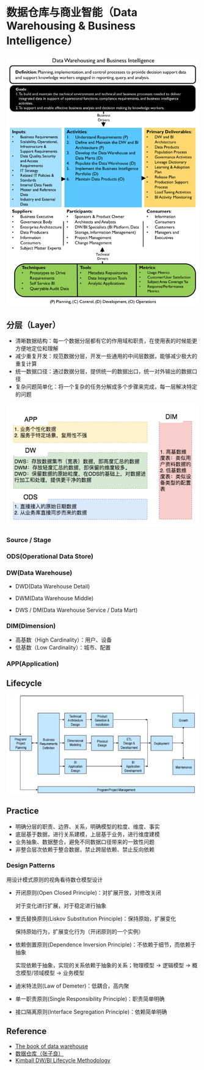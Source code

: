# 数据仓库与商业智能（Data Warehousing & Business Intelligence）

![Data Warehousing and Business Intelligence](assets/images/data-warehousing-and-business-intelligence/data-warehousing-and-business-intelligence.png)

## 分层（Layer）

- 清晰数据结构：每一个数据分层都有它的作用域和职责，在使用表的时候能更方便地定位和理解
- 减少重复开发：规范数据分层，开发一些通用的中间层数据，能够减少极大的重复计算
- 统一数据口径：通过数据分层，提供统一的数据出口，统一对外输出的数据口径
- 复杂问题简单化：将一个复杂的任务分解成多个步骤来完成，每一层解决特定的问题

![Data Layer](assets/images/data-warehousing-and-business-intelligence/data-layer-detail.png)

### Source / Stage

### ODS(Operational Data Store)

### DW(Data Warehouse)

- DWD(Data Warehouse Detail)

- DWM(Data Warehouse Middle)

- DWS / DM(Data Warehouse Service / Data Mart)

### DIM(Dimension)

- 高基数（High Cardinality）：用户、设备
- 低基数（Low Cardinality）：城市、配置

### APP(Application)

## Lifecycle

![Kimball DW/BI Lifecycle Methodology](assets/images/data-warehousing-and-business-intelligence/dw-bi-lifecycle-method.png)

## Practice

- 明确分层的职责、边界、关系，明确模型的粒度、维度、事实
- 底层基于数据，进行关系建模，上层基于业务，进行维度建模
- 业务抽象、数据整合，避免不同数据口径带来的一致性问题
- 非整合层次依赖于整合数据，禁止跨层依赖、禁止反向依赖

### Design Patterns

用设计模式原则的视角看待数仓模型设计

- 开闭原则(Open Closed Principle)：对扩展开放，对修改关闭

    对于变化进行扩展，对于稳定进行抽象

- 里氏替换原则(Liskov Substitution Principle)：保持原始，扩展变化

    保持原始行为，扩展变化行为（开闭原则的一个实例）

- 依赖倒置原则(Dependence Inversion Principle)：不依赖于细节，而依赖于抽象

    实现依赖于抽象，实现的关系依赖于抽象的关系；物理模型 -> 逻辑模型 -> 概念模型/领域模型 -> 业务模型

- 迪米特法则(Law of Demeter)：低耦合，高内聚

- 单一职责原则(Single Responsibility Principle)：职责简单明确

- 接口隔离原则(Interface Segregation Principle)：依赖简单明确

## Reference

- [The book of data warehouse](https://github.com/dantezhao/data-warehouse)
- [数据仓库（张子良）](https://www.cnblogs.com/hadoopdev/category/651905.html)
- [Kimball DW/BI Lifecycle Methodology](https://www.kimballgroup.com/data-warehouse-business-intelligence-resources/kimball-techniques/dw-bi-lifecycle-method/)